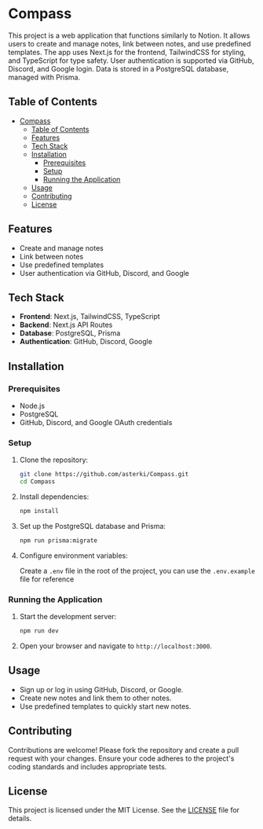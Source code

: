 # Compass

This project is a web application that functions similarly to Notion. It allows users to create and manage notes, link between notes, and use predefined templates. The app uses Next.js for the frontend, TailwindCSS for styling, and TypeScript for type safety. User authentication is supported via GitHub, Discord, and Google login. Data is stored in a PostgreSQL database, managed with Prisma.

## Table of Contents

- [Compass](#class-compass)
  - [Table of Contents](#table-of-contents)
  - [Features](#features)
  - [Tech Stack](#tech-stack)
  - [Installation](#installation)
    - [Prerequisites](#prerequisites)
    - [Setup](#setup)
    - [Running the Application](#running-the-application)
  - [Usage](#usage)
  - [Contributing](#contributing)
  - [License](#license)

## Features

- Create and manage notes
- Link between notes
- Use predefined templates
- User authentication via GitHub, Discord, and Google

## Tech Stack

- **Frontend**: Next.js, TailwindCSS, TypeScript
- **Backend**: Next.js API Routes
- **Database**: PostgreSQL, Prisma
- **Authentication**: GitHub, Discord, Google

## Installation

### Prerequisites

- Node.js
- PostgreSQL
- GitHub, Discord, and Google OAuth credentials

### Setup

1. Clone the repository:

    ```bash
    git clone https://github.com/asterki/Compass.git
    cd Compass
    ```

2. Install dependencies:

    ```bash
    npm install
    ```

3. Set up the PostgreSQL database and Prisma:

    ```bash
    npm run prisma:migrate
    ```

4. Configure environment variables:

    Create a `.env` file in the root of the project, you can use the `.env.example` file for reference

### Running the Application

1. Start the development server:

    ```bash
    npm run dev
    ```

2. Open your browser and navigate to `http://localhost:3000`.

## Usage

- Sign up or log in using GitHub, Discord, or Google.
- Create new notes and link them to other notes.
- Use predefined templates to quickly start new notes.

## Contributing

Contributions are welcome! Please fork the repository and create a pull request with your changes. Ensure your code adheres to the project's coding standards and includes appropriate tests.

## License

This project is licensed under the MIT License. See the [LICENSE](LICENSE) file for details.

